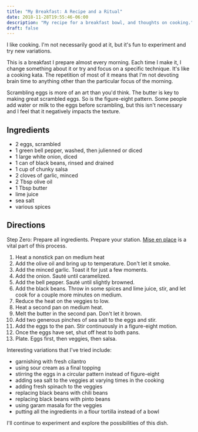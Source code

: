 ```yaml
---
title: "My Breakfast: A Recipe and a Ritual"
date: 2018-11-28T19:55:46-06:00
description: "My recipe for a breakfast bowl, and thoughts on cooking."
draft: false
---
```

I like cooking. I'm not necessarily good at it, but it's fun to experiment
and try new variations.

This is a breakfast I prepare almost every morning. Each time I make it,
I change something about it or try and focus on a specific technique. It's
like a cooking kata. The repetition of most of it means that I'm not
devoting brain time to anything other than the particular focus of the
morning.

Scrambling eggs is more of an art than you'd think. The butter is key to
making great scrambled eggs. So is the figure-eight pattern. Some people
add water or milk to the eggs before scrambling, but this isn't necessary
and I feel that it negatively impacts the texture.

## Ingredients

- 2 eggs, scrambled
- 1 green bell pepper, washed, then julienned or diced
- 1 large white onion, diced
- 1 can of black beans, rinsed and drained
- 1 cup of chunky salsa
- 2 cloves of garlic, minced
- 2 Tbsp olive oil
- 1 Tbsp butter
- lime juice
- sea salt
- various spices

## Directions

Step Zero: Prepare all ingredients. Prepare your station. [Mise en place](https://www.npr.org/sections/thesalt/2014/08/11/338850091/for-a-more-ordered-life-organize-like-a-chef)
is a vital part of this process.

1. Heat a nonstick pan on medium heat
2. Add the olive oil and bring up to temperature. Don't let it smoke.
3. Add the minced garlic. Toast it for just a few moments.
4. Add the onion. Sauté until caramelized.
5. Add the bell pepper. Sauté until slightly browned.
6. Add the black beans. Throw in some spices and lime juice, stir, and
let cook for a couple more minutes on medium.
7. Reduce the heat on the veggies to low.
8. Heat a second pan on medium heat.
9. Melt the butter in the second pan. Don't let it brown.
10. Add two generous pinches of sea salt to the eggs and stir.
11. Add the eggs to the pan. Stir continuously in a figure-eight motion.
12. Once the eggs have set, shut off heat to both pans.
13. Plate. Eggs first, then veggies, then salsa.

Interesting variations that I've tried include:

- garnishing with fresh cilantro
- using sour cream as a final topping
- stirring the eggs in a circular pattern instead of figure-eight
- adding sea salt to the veggies at varying times in the cooking
- adding fresh spinach to the veggies
- replacing black beans with chili beans
- replacing black beans with pinto beans
- using garam masala for the veggies
- putting all the ingredients in a flour tortilla instead of a bowl

I'll continue to experiment and explore the possibilities of this
dish.
